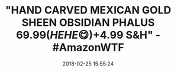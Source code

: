 ---
title: "\"HAND CARVED MEXICAN GOLD SHEEN OBSIDIAN PHALUS $69.99 (HEHE \U0001F60B) +$4.99 S&AMP;H\" - #AmazonWTF"
name: Hand Carved Mexican Gold Sheen Obsidian Phallus
date: '2018-02-25 15:55:24'
buy_now: >-
  https://www.amazon.com/Carved-Mexican-Sheen-Obsidian-Phallus/dp/B00994RDW6?SubscriptionId=AKIAIA5RBQIWQVTCUEUQ&tag=coldcutdeals-20&linkCode=xm2&camp=2025&creative=165953&creativeASIN=B00994RDW6
description_markdown: |+
  Hand Carved Mexican Gold Sheen Obsidian Phallus

    - You get the exact one pictured only if you buy from sawthatrock. This is a one of a kind item.

    - about 8" long and a girth of 5 1/2"

    - These are hand carved in Guadalajara  Mexico.

    - One gold sheen obsidian  phallus penis

tweet_id_str: '967790138481930241'
price: $69.99
you_save: ''
asin: B00994RDW6
image: 'https://images-na.ssl-images-amazon.com/images/I/41RvXjbIHoL.jpg'

---